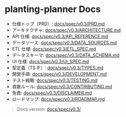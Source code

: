 # planting-planner Docs

- 仕様トップ（PRD）: [docs/spec/v0.3/PRD.md](./spec/v0.3/PRD.md)
- アーキテクチャ: [docs/spec/v0.3/ARCHITECTURE.md](./spec/v0.3/ARCHITECTURE.md)
- API 仕様: [docs/spec/v0.3/API_REFERENCE.md](./spec/v0.3/API_REFERENCE.md)
- データソース: [docs/spec/v0.3/DATA_SOURCES.md](./spec/v0.3/DATA_SOURCES.md)
- ETL 仕様: [docs/spec/v0.3/ETL_SPEC.md](./spec/v0.3/ETL_SPEC.md)
- データスキーマ: [docs/spec/v0.3/DATA_SCHEMA.md](./spec/v0.3/DATA_SCHEMA.md)
- UI 仕様: [docs/spec/v0.3/UI_SPEC.md](./spec/v0.3/UI_SPEC.md)
- 型定義（TS IF）: [docs/spec/v0.3/TYPES.md](./spec/v0.3/TYPES.md)
- 開発手順: [docs/spec/v0.3/DEVELOPMENT.md](./spec/v0.3/DEVELOPMENT.md)
- テスト戦略: [docs/spec/v0.3/TESTING.md](./spec/v0.3/TESTING.md)
- 貢献ルール: [docs/spec/v0.3/CONTRIBUTING.md](./spec/v0.3/CONTRIBUTING.md)
- 免責: [docs/spec/v0.3/DISCLAIMER.md](./spec/v0.3/DISCLAIMER.md)
- ロードマップ: [docs/spec/v0.3/ROADMAP.md](./spec/v0.3/ROADMAP.md)

> Docs version: [docs/spec/v0.3/](./spec/v0.3/)
